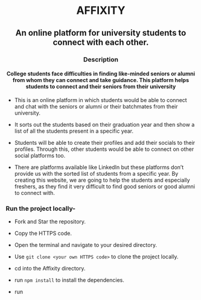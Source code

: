 <h1 align="center">AFFIXITY</h1>


<h2 align=center>An online platform for university students to connect with each other.</h2> 

<h3 align=center>Description</h3> 

<h4 align=center>College students face difficulties in finding like-minded seniors or alumni from whom they can connect and take guidance. This platform helps students to connect and their seniors from their university</h4>


<p align=left>
  
- This is an online platform in which students would be able to connect and chat with the seniors or alumni or their batchmates from their university. 

- It sorts out the students based on their graduation year and then show a list of all the students present in a specific year. 

- Students will be able to create their profiles and add their socials to their profiles.  Through this, other students would be able to connect on other social platforms too.

- There are platforms available like LinkedIn but these platforms don’t provide us with the sorted list of students from a specific year. By creating this website, we are going to help the students and especially freshers, as they find it very difficult to find good seniors or good alumni to connect with.
</p> 

<h3 align=left>Run the project locally-</h3> 
<p align=left>
  
- Fork and Star the repository.

- Copy the HTTPS code. 

- Open the terminal and navigate to your desired directory.

- Use `git clone <your own HTTPS code>` to clone the project locally.
  
- cd into the Affixity directory.
  
- run `npm install` to install the dependencies.
  
- run 
  
  
</p> 

